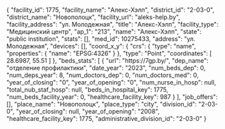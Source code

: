 {
    "facility_id": 1775,
    "facility_name": "Алекс-Хэлп",
    "district_id": "2-03-0",
    "district_name": "Новополоцк",
    "facility_url": "aleks-help.by",
    "facility_address": "ул. Молодежная",
    "title": "Алекс-Хэлп",
    "facility_type": "Медицинский центр",
    "ap_1": "213",
    "name": "Алекс-Хэлп",
    "state": "public institution",
    "stats": [],
    "med_id": 10275433,
    "address": "ул. Молодежная",
    "devices": [],
    "coord_x_y": {
        "crs": {
            "type": "name",
            "properties": {
                "name": "EPSG:4326"
            }
        },
        "type": "Point",
        "coordinates": [
            28.6987,
            55.51
        ]
    },
    "beds_stats": [
        {
            "url": "https:\/\/7gp.by\/",
            "dep_name": "отделение профилактики",
            "date_year": "2023",
            "num_beds_dep": 0,
            "num_deps_year": 8,
            "num_doctors_dep": 0,
            "num_doctors_med": 0,
            "year_of_closing": "0",
            "year_of_opening": "0",
            "num_nurse_in_hosp": null,
            "total_nub_staf_hosp": null,
            "beds_in_hospital_key": 1775,
            "num_beds_facility_year": 0,
            "healthcare_facility_key": 987
        }
    ],
    "job_offers": [],
    "place_name": "Новополоцк",
    "place_type": "city",
    "division_id": "2-03-0",
    "year_of_closing": null,
    "year_of_opening": "2008",
    "healthcare_facility_key": 1775,
    "administrative_division_id": "2-03-0"
}
